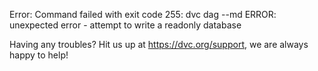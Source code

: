 Error: Command failed with exit code 255: dvc dag --md
ERROR: unexpected error - attempt to write a readonly database

Having any troubles? Hit us up at https://dvc.org/support, we are always happy to help!